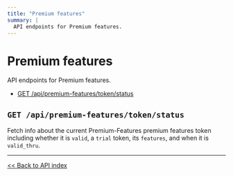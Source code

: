 ```yaml
---
title: "Premium features"
summary: |
  API endpoints for Premium features.
---
```


# Premium features

API endpoints for Premium features.

  - [GET /api/premium-features/token/status](#get-apipremium-featurestokenstatus)

## `GET /api/premium-features/token/status`

Fetch info about the current Premium-Features premium features token including whether it is `valid`, a `trial` token, its `features`, and when it is `valid_thru`.

---

[<< Back to API index](../api-documentation.md)
